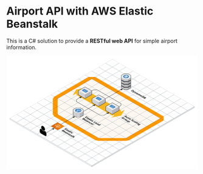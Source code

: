 # Airport API with AWS Elastic Beanstalk

This is a C# solution to provide a **RESTful web API** for simple airport information.

![Cloudcraft Diagram](Diagrams/Cloudcraft3D.png)

